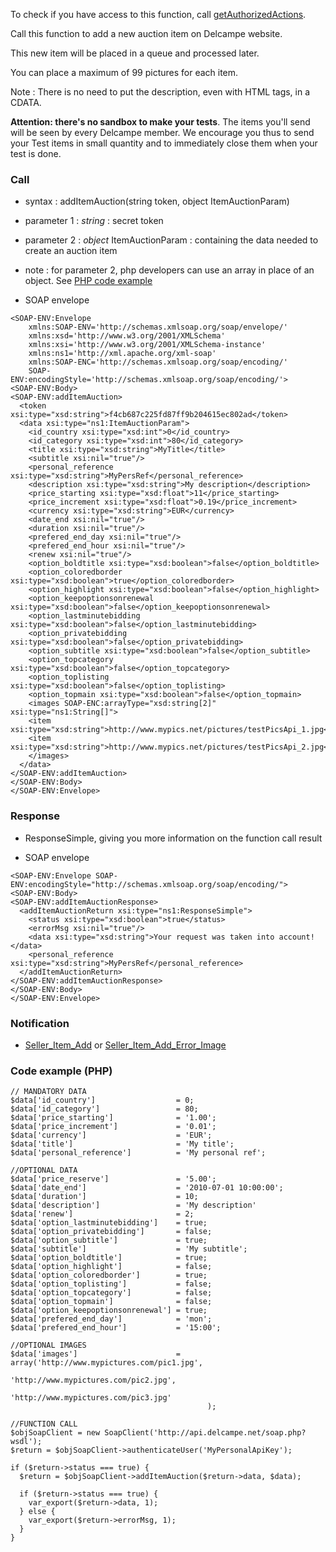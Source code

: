 To check if you have access to this function, call [getAuthorizedActions](getAuthorizedActions.md).

Call this function to add a new auction item on Delcampe website.

This new item will be placed in a queue and processed later.

You can place a maximum of 99 pictures for each item.

Note : There is no need to put the description, even with HTML tags, in a CDATA.

**Attention: there's no sandbox to make your tests**. The items you'll send will be seen by every Delcampe member.
We encourage you thus to send your Test items in small quantity and to immediately close them when your test is done.


### Call ###

  * syntax : addItemAuction(string token, object ItemAuctionParam)

  * parameter 1 : _string_ : secret token
  * parameter 2 : _object_ ItemAuctionParam  : containing the data needed to create an auction item

  * note : for parameter 2, php developers can use an array in place of an object. See [PHP code example](addItemAuction#Code_example_(PHP).md)

  * SOAP envelope
```
<SOAP-ENV:Envelope 
    xmlns:SOAP-ENV='http://schemas.xmlsoap.org/soap/envelope/'
    xmlns:xsd='http://www.w3.org/2001/XMLSchema'
    xmlns:xsi='http://www.w3.org/2001/XMLSchema-instance' 
    xmlns:ns1='http://xml.apache.org/xml-soap' 
    xmlns:SOAP-ENC='http://schemas.xmlsoap.org/soap/encoding/' 
    SOAP-ENV:encodingStyle='http://schemas.xmlsoap.org/soap/encoding/'>
<SOAP-ENV:Body>
<SOAP-ENV:addItemAuction>
  <token xsi:type="xsd:string">f4cb687c225fd87ff9b204615ec802ad</token>
  <data xsi:type="ns1:ItemAuctionParam">
    <id_country xsi:type="xsd:int">0</id_country>
    <id_category xsi:type="xsd:int">80</id_category>
    <title xsi:type="xsd:string">MyTitle</title>
    <subtitle xsi:nil="true"/>
    <personal_reference xsi:type="xsd:string">MyPersRef</personal_reference>
    <description xsi:type="xsd:string">My description</description>
    <price_starting xsi:type="xsd:float">11</price_starting>
    <price_increment xsi:type="xsd:float">0.19</price_increment>
    <currency xsi:type="xsd:string">EUR</currency>
    <date_end xsi:nil="true"/>
    <duration xsi:nil="true"/>
    <prefered_end_day xsi:nil="true"/>
    <prefered_end_hour xsi:nil="true"/>
    <renew xsi:nil="true"/>
    <option_boldtitle xsi:type="xsd:boolean">false</option_boldtitle>
    <option_coloredborder xsi:type="xsd:boolean">true</option_coloredborder>
    <option_highlight xsi:type="xsd:boolean">false</option_highlight>
    <option_keepoptionsonrenewal xsi:type="xsd:boolean">false</option_keepoptionsonrenewal>
    <option_lastminutebidding xsi:type="xsd:boolean">false</option_lastminutebidding>
    <option_privatebidding xsi:type="xsd:boolean">false</option_privatebidding>
    <option_subtitle xsi:type="xsd:boolean">false</option_subtitle>
    <option_topcategory xsi:type="xsd:boolean">false</option_topcategory>
    <option_toplisting xsi:type="xsd:boolean">false</option_toplisting>
    <option_topmain xsi:type="xsd:boolean">false</option_topmain>
    <images SOAP-ENC:arrayType="xsd:string[2]" xsi:type="ns1:String[]">
    <item xsi:type="xsd:string">http://www.mypics.net/pictures/testPicsApi_1.jpg</item>
    <item xsi:type="xsd:string">http://www.mypics.net/pictures/testPicsApi_2.jpg</item>
    </images>
  </data>
</SOAP-ENV:addItemAuction>
</SOAP-ENV:Body>
</SOAP-ENV:Envelope>
```

### Response ###

  * ResponseSimple, giving you more information on the function call result

  * SOAP envelope

```
<SOAP-ENV:Envelope SOAP-ENV:encodingStyle="http://schemas.xmlsoap.org/soap/encoding/">
<SOAP-ENV:Body>
<SOAP-ENV:addItemAuctionResponse>
  <addItemAuctionReturn xsi:type="ns1:ResponseSimple">
    <status xsi:type="xsd:boolean">true</status>
    <errorMsg xsi:nil="true"/>
    <data xsi:type="xsd:string">Your request was taken into account!</data>
    <personal_reference xsi:type="xsd:string">MyPersRef</personal_reference>
  </addItemAuctionReturn>
</SOAP-ENV:addItemAuctionResponse>
</SOAP-ENV:Body>
</SOAP-ENV:Envelope>
```

### Notification ###
  * [Seller\_Item\_Add](Notifications#Seller_Item_Add.md) or [Seller\_Item\_Add\_Error\_Image](Notifications#Seller_Item_Add_Error_Image.md)

### Code example (PHP) ###
```
// MANDATORY DATA
$data['id_country']                  = 0;
$data['id_category']                 = 80;
$data['price_starting']              = '1.00';
$data['price_increment']             = '0.01';
$data['currency']                    = 'EUR';
$data['title']                       = 'My title';
$data['personal_reference']          = 'My personal ref';

//OPTIONAL DATA
$data['price_reserve']               = '5.00';
$data['date_end']                    = '2010-07-01 10:00:00';
$data['duration']                    = 10;
$data['description']                 = 'My description'
$data['renew']                       = 2;
$data['option_lastminutebidding']    = true;
$data['option_privatebidding']       = false;
$data['option_subtitle']             = true;
$data['subtitle']                    = 'My subtitle';
$data['option_boldtitle']            = true;
$data['option_highlight']            = false;
$data['option_coloredborder']        = true;
$data['option_toplisting']           = false;
$data['option_topcategory']          = false;
$data['option_topmain']              = false;
$data['option_keepoptionsonrenewal'] = true;
$data['prefered_end_day']            = 'mon';
$data['prefered_end_hour']           = '15:00';

//OPTIONAL IMAGES
$data['images']                      = array('http://www.mypictures.com/pic1.jpg',
                                             'http://www.mypictures.com/pic2.jpg',
	                                     'http://www.mypictures.com/pic3.jpg'
                                            );

//FUNCTION CALL
$objSoapClient = new SoapClient('http://api.delcampe.net/soap.php?wsdl');
$return = $objSoapClient->authenticateUser('MyPersonalApiKey');

if ($return->status === true) {
  $return = $objSoapClient->addItemAuction($return->data, $data);

  if ($return->status === true) {
    var_export($return->data, 1);
  } else {
    var_export($return->errorMsg, 1);
  } 
}
```